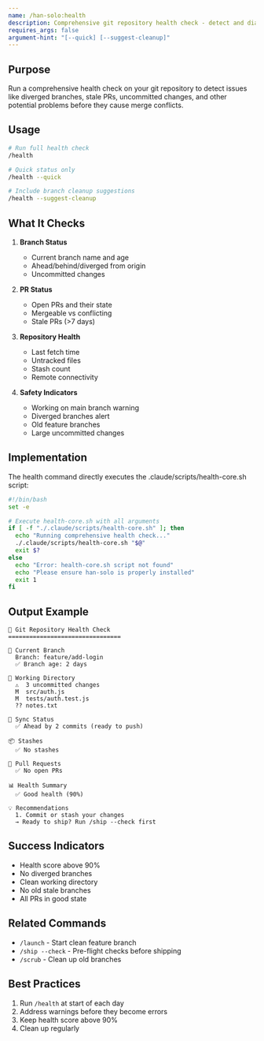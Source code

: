 ```yaml
---
name: /han-solo:health
description: Comprehensive git repository health check - detect and diagnose potential issues before they cause problems
requires_args: false
argument-hint: "[--quick] [--suggest-cleanup]"
---
```


## Purpose
Run a comprehensive health check on your git repository to detect issues like diverged branches, stale PRs, uncommitted changes, and other potential problems before they cause merge conflicts.

## Usage
```bash
# Run full health check
/health

# Quick status only
/health --quick

# Include branch cleanup suggestions
/health --suggest-cleanup
```

## What It Checks
1. **Branch Status**
   - Current branch name and age
   - Ahead/behind/diverged from origin
   - Uncommitted changes
   
2. **PR Status**
   - Open PRs and their state
   - Mergeable vs conflicting
   - Stale PRs (>7 days)
   
3. **Repository Health**
   - Last fetch time
   - Untracked files
   - Stash count
   - Remote connectivity
   
4. **Safety Indicators**
   - Working on main branch warning
   - Diverged branches alert
   - Old feature branches
   - Large uncommitted changes

## Implementation
The health command directly executes the .claude/scripts/health-core.sh script:

```bash
#!/bin/bash
set -e

# Execute health-core.sh with all arguments
if [ -f "./.claude/scripts/health-core.sh" ]; then
  echo "Running comprehensive health check..."
  ./.claude/scripts/health-core.sh "$@"
  exit $?
else
  echo "Error: health-core.sh script not found"
  echo "Please ensure han-solo is properly installed"
  exit 1
fi
```

## Output Example
```
🏥 Git Repository Health Check
================================

📍 Current Branch
  Branch: feature/add-login
  ✅ Branch age: 2 days

📝 Working Directory
  ⚠️  3 uncommitted changes
  M  src/auth.js
  M  tests/auth.test.js
  ?? notes.txt

🔄 Sync Status
  ✅ Ahead by 2 commits (ready to push)

📦 Stashes
  ✅ No stashes

🎯 Pull Requests
  ✅ No open PRs

📊 Health Summary
  ✅ Good health (90%)

💡 Recommendations
  1. Commit or stash your changes
  → Ready to ship? Run /ship --check first
```

## Success Indicators
- Health score above 90%
- No diverged branches
- Clean working directory
- No old stale branches
- All PRs in good state

## Related Commands
- `/launch` - Start clean feature branch
- `/ship --check` - Pre-flight checks before shipping
- `/scrub` - Clean up old branches

## Best Practices
1. Run `/health` at start of each day
2. Address warnings before they become errors
3. Keep health score above 90%
4. Clean up regularly